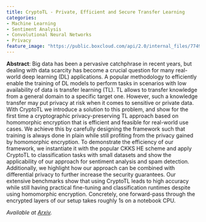 ```yaml
---
title: CryptoTL - Private, Efficient and Secure Transfer Learning
categories:
- Machine Learning
- Sentiment Analysis
- Convolutional Neural Networks
- Privacy
feature_image: "https://public.boxcloud.com/api/2.0/internal_files/774935251410/versions/832363006815/representations/png_paged_2048x2048/content/1.png?access_token=1!Gvs12-acBkpyBD2fbCkq0y84i2hUAwn_2c7GFBEixgYWc1DjimBNvV6qfLv8ZwKhUivLVm7O5-JKQmiIjKDDzAPMqRFNHJSPF93M0I1PRtdrztGIDwE7P-qoZMIIgy7Nc1LN0pPYV4AXAWMcGi6qAWYpM6bw9KdSWV9d8XsXuG13G2A2H5HPaSdGNp4j5X-XVRtM_b7ARqs7JuMHmFlvN6Pul-t0L-K0wCFaqMneLEGc9jHMsZhKAndxO7dJfQu7XyHsuhXYIC7KkUqvivgONZWPQVfAyqBP9YxE6cLNzTKdw_9u_G73m9jEGutFL8PSa8fV1AivIErLN7FMA3cMtgZzI8L-V9LC7q_OqS5OFLOfJBA3Zm-Ac62_bGuXPlSqDDPdSbFBD1oLgTfnkaNctQdHKU-1xNeJle4O3bsiCpkbtsdiriVs1Bpg0j6ESN634tPMLaB_Z0kxSuMzZ7DIyTf8JD40hvhlFsJ1nbks7pVoXSMdRktueqSbUDBSfkHbdGAZbn0XfCDWUK1e0tKdyLhPfPydHWKxdU8XC2B3Ucqkg4e35Gm3SRqdHQVO43OO3DZIxcdUkLulaQOF0_lhRP0ug_zwROZ5y2LiqkRnD-t9VQUIlugpcxYw6Cu17sWIJp0pFtFvXDG1nTpcbgd1hSKQP5sjod90fJ1L_q_OXQU.&shared_link=https%3A%2F%2Fcornell.app.box.com%2Fv%2Farxiv-logo-png&box_client_name=box-content-preview&box_client_version=3.8.0"
---
```


**Abstract**: Big data has been a pervasive catchphrase in recent years, but dealing with data scarcity has become a crucial question for many real-world deep learning (DL) applications. 
A popular methodology to efficiently enable the training of DL models to perform tasks in scenarios with low availability of data is transfer learning (TL). 
TL allows to transfer knowledge from a general domain to a specific target one. However, such a knowledge transfer may put privacy at risk when it comes to sensitive or private data. 
With CryptoTL we introduce a solution to this problem, and show for the first time a cryptographic privacy-preserving TL approach based on homomorphic encryption that is efficient and feasible for real-world use cases. 
We achieve this by carefully designing the framework such that training is always done in plain while still profiting from the privacy gained by homomorphic encryption. 
To demonstrate the efficiency of our framework, we instantiate it with the popular CKKS HE scheme and apply CryptoTL to classification tasks with small datasets and show the applicability of our approach for sentiment analysis and spam detection. 
Additionally, we highlight how our approach can be combined with differential privacy to further increase the security guarantees. Our extensive benchmarks show that using CryptoTL leads to high accuracy while still having practical fine-tuning and classification runtimes despite using homomorphic encryption. 
Concretely, one forward-pass through the encrypted layers of our setup takes roughly 1s on a notebook CPU.

_Available at [Arxiv](https://arxiv.org/abs/2205.11935)._
